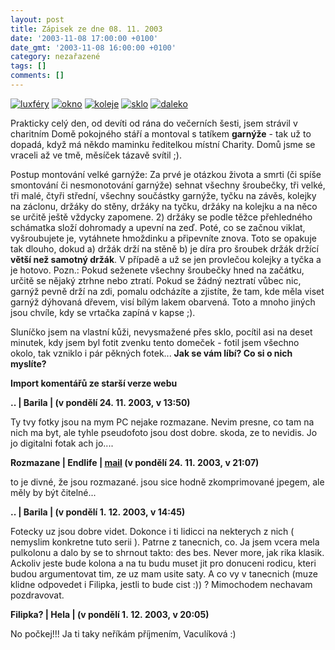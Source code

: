 ```yaml
---
layout: post
title: Zápisek ze dne 08. 11. 2003
date: '2003-11-08 17:00:00 +0100'
date_gmt: '2003-11-08 16:00:00 +0100'
category: nezařazené
tags: []
comments: []
---
```

<div >  <a href="/%base_url%/assets/old-images/luxfery.jpg"><img alt="luxféry" src="%base_url%/assets/old-images/luxfery.jpg"></a>  <a href="/%base_url%/assets/old-images/okno.jpg"><img alt="okno" src="%base_url%/assets/old-images/okno.jpg"></a>  <a href="/%base_url%/assets/old-images/koleje.jpg"><img alt="koleje" src="%base_url%/assets/old-images/koleje.jpg"></a>  <a href="/%base_url%/assets/old-images/sklo.jpg"><img alt="sklo" src="%base_url%/assets/old-images/sklo.jpg"></a>  <a href="/%base_url%/assets/old-images/na_moste.jpg"><img alt="daleko" src="%base_url%/assets/old-images/na_moste.jpg"></a>  </div>
<p>Prakticky celý den, od devíti od rána do večerních šesti, jsem strávil v charitním  Domě pokojného stáří a montoval s tatíkem <strong>garnýže</strong> - tak už to dopadá, když má někdo  maminku ředitelkou místní Charity. Domů jsme se vraceli až ve tmě, měsíček tázavě svítil ;).
<p>Postup montování velké garnýže: Za prvé je otázkou života a smrti (či spíše smontování  či nesmonotování garnýže) sehnat všechny šroubečky, tři velké,  tři malé, čtyři střední, všechny součástky garnýže, tyčku na závěs, kolejky na záclonu,  držáky do stěny, držáky na tyčku, držáky na kolejku a na něco se určitě ještě vždycky zapomene.  2) držáky se podle těžce přehledného schámatka složí dohromady a upevní na zeď.  Poté, co se začnou viklat, vyšroubujete je, vytáhnete  hmoždinku a připevníte znova. Toto se opakuje tak dlouho, dokud a) držák drží na stěně b) je díra  pro šroubek držák držící <strong>větší než samotný držák</strong>. V případě a už se jen provlečou kolejky a tyčka a je hotovo.  Pozn.: Pokud seženete všechny šroubečky hned na začátku, určitě se nějaký ztrhne nebo ztratí.  Pokud se žádný neztratí vůbec nic, garnýž pevně drží na zdi, pomalu odcházíte a zjistíte,  že tam, kde měla viset garnýž dýhovaná dřevem, visí bílým lakem obarvená. Toto a mnoho jiných jsou chvíle,  kdy se vrtačka zapíná v kapse ;).</p>
<p>Sluníčko jsem na vlastní kůži,  nevysmažené přes sklo, pocítil asi na deset minutek, kdy jsem byl fotit zvenku tento  domeček - fotil jsem všechno okolo, tak vzniklo i pár pěkných fotek... <strong>Jak se vám líbí?  Co si o nich myslíte?</strong></p>
<div class="import-komentaru">
<p><strong>Import komentářů ze starší verze webu</strong></p>
<div class="comment">
<p style="font-weight:bold"><span class="compredmet">..</span> | <span class="comname">Barila</span> | (v&nbsp;pondělí&nbsp;24.&nbsp;11.&nbsp;2003,&nbsp;v&nbsp;13:50)</p>
<p>Ty tvy fotky jsou na mym PC nejake rozmazane. Nevim presne, co tam na nich ma byt, ale tyhle pseudofoto jsou dost dobre. skoda, ze to nevidis. Jo jo digitalni fotak ach jo.... </p>
</div>
<div class="comment">
<p style="font-weight:bold"><span class="compredmet">Rozmazane</span> | <span class="comname">Endlife</span> |  <a href="mailto:jan.martinek@post.cz">mail</a> (v&nbsp;pondělí&nbsp;24.&nbsp;11.&nbsp;2003,&nbsp;v&nbsp;21:07)</p>
<p>to je divné, že jsou rozmazané. jsou sice hodně zkomprimované jpegem, ale měly by být čitelné... </p>
</div>
<div class="comment">
<p style="font-weight:bold"><span class="compredmet">..</span> | <span class="comname">Barila</span> | (v&nbsp;pondělí&nbsp;1.&nbsp;12.&nbsp;2003,&nbsp;v&nbsp;14:45)</p>
<p>Fotecky uz jsou dobre videt. Dokonce i ti lidicci na nekterych z nich ( nemyslim konkretne tuto serii ). Patrne z tanecnich, co. Ja jsem vcera mela pulkolonu a dalo by se to shrnout takto: des bes. Never more, jak rika klasik. Ackoliv jeste bude kolona a na tu budu muset jit pro donuceni rodicu, kteri budou argumentovat tim, ze uz mam usite saty. A co vy v tanecnich (muze klidne odpovedet i Filipka, jestli to bude cist :)) ? Mimochodem nechavam pozdravovat. </p>
</div>
<div class="comment">
<p style="font-weight:bold"><span class="compredmet">Filipka?</span> | <span class="comname">Hela</span> | (v&nbsp;pondělí&nbsp;1.&nbsp;12.&nbsp;2003,&nbsp;v&nbsp;20:05)</p>
<p>No počkej!!! Ja ti taky neříkám příjmením, Vaculíková :) </p>
</div>
</div>
